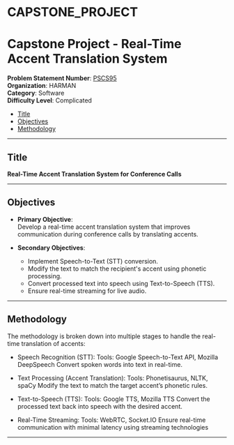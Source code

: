 # CAPSTONE_PROJECT
# Capstone Project - Real-Time Accent Translation System

**Problem Statement Number**: [PSCS95](#title)  
**Organization**: HARMAN  
**Category**: Software  
**Difficulty Level**: Complicated


- [Title](#title)
- [Objectives](#objectives)
- [Methodology](#methodology)

---

## <a name="title"></a> Title
**Real-Time Accent Translation System for Conference Calls**

---

## <a name="objectives"></a> Objectives
- **Primary Objective**:  
  Develop a real-time accent translation system that improves communication during conference calls by translating accents.

- **Secondary Objectives**:
  - Implement Speech-to-Text (STT) conversion.
  - Modify the text to match the recipient's accent using phonetic processing.
  - Convert processed text into speech using Text-to-Speech (TTS).
  - Ensure real-time streaming for live audio.

---


## <a name="methodology"></a> Methodology
The methodology is broken down into multiple stages to handle the real-time translation of accents:

- Speech Recognition (STT):
  Tools: Google Speech-to-Text API, Mozilla DeepSpeech
 Convert spoken words into text in real-time.

- Text Processing (Accent Translation):
  Tools: Phonetisaurus, NLTK, spaCy
  Modify the text to match the target accent’s phonetic rules.

- Text-to-Speech (TTS):
  Tools: Google TTS, Mozilla TTS
  Convert the processed text back into speech with the desired accent.

- Real-Time Streaming:
  Tools: WebRTC, Socket.IO
  Ensure real-time communication with minimal latency using streaming technologies

---

